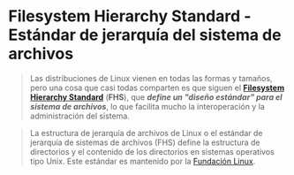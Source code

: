 # Filesystem Hierarchy Standard - Estándar de jerarquía del sistema de archivos

> Las distribuciones de Linux vienen en todas las formas y tamaños, pero una cosa que casi todas comparten es que siguen el __[Filesystem Hierarchy Standard]()__ (__FHS__), que ___define un "diseño estándar" para el sistema de archivos___, lo que facilita mucho la interoperación y la administración del sistema.

> La estructura de jerarquía de archivos de Linux o el estándar de jerarquía de sistemas de archivos (FHS) define la estructura de directorios y el contenido de los directorios en sistemas operativos tipo Unix. Este estándar es mantenido por la [Fundación Linux](https://www.linuxfoundation.org/). 